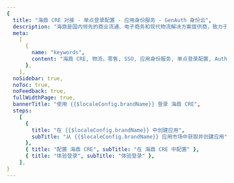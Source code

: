 ```yaml
---
{
  title: "海鼎 CRE 对接 - 单点登录配置 - 应用身份服务 - GenAuth 身份云",
  description: "海鼎是国内领先的商业流通、电子商务和现代物流解决方案提供商，致力于用科技与创新促进商业发展，通过专业的管理咨询服务与软件研发能力，构建高效、敏捷的数字化现代零售世界。",
  meta:
    [
      {
        name: "keywords",
        content: "海鼎 CRE, 物流，零售, SSO, 应用身份服务, 单点登录配置, Authing身份云",
      },
    ],
  noSidebar: true,
  noToc: true,
  noFeedback: true,
  fullWidthPage: true,
  bannerTitle: "使用 {{$localeConfig.brandName}} 登录 海鼎 CRE",
  steps:
    [
      {
        title: "在 {{$localeConfig.brandName}} 中创建应用",
        subTitle: "从 {{$localeConfig.brandName}} 应用市场中获取并创建应用",
      },
      { title: "配置 海鼎 CRE", subTitle: "在 海鼎 CRE 中配置" },
      { title: "体验登录", subTitle: "体验登录" },
    ],
}
---
```


<IntegrationDetail/>
